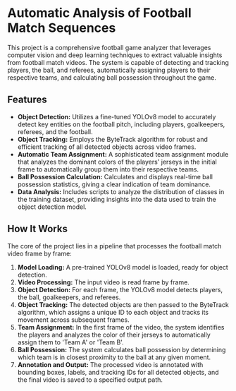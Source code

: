 # Automatic Analysis of Football Match Sequences

This project is a comprehensive football game analyzer that leverages computer vision and deep learning techniques to extract valuable insights from football match videos. The system is capable of detecting and tracking players, the ball, and referees, automatically assigning players to their respective teams, and calculating ball possession throughout the game. 

## Features

-   **Object Detection:** Utilizes a fine-tuned YOLOv8 model to accurately detect key entities on the football pitch, including players, goalkeepers, referees, and the football.
-   **Object Tracking:** Employs the ByteTrack algorithm for robust and efficient tracking of all detected objects across video frames.
-   **Automatic Team Assignment:** A sophisticated team assignment module that analyzes the dominant colors of the players' jerseys in the initial frame to automatically group them into their respective teams.
-   **Ball Possession Calculation:** Calculates and displays real-time ball possession statistics, giving a clear indication of team dominance.
-   **Data Analysis:** Includes scripts to analyze the distribution of classes in the training dataset, providing insights into the data used to train the object detection model.
  
## How It Works

The core of the project lies in a pipeline that processes the football match video frame by frame:

1.  **Model Loading:** A pre-trained YOLOv8 model is loaded, ready for object detection.
2.  **Video Processing:** The input video is read frame by frame.
3.  **Object Detection:** For each frame, the YOLOv8 model detects players, the ball, goalkeepers, and referees.
4.  **Object Tracking:** The detected objects are then passed to the ByteTrack algorithm, which assigns a unique ID to each object and tracks its movement across subsequent frames.
5.  **Team Assignment:** In the first frame of the video, the system identifies the players and analyzes the color of their jerseys to automatically assign them to 'Team A' or 'Team B'.
6.  **Ball Possession:** The system calculates ball possession by determining which team is in closest proximity to the ball at any given moment.
7.  **Annotation and Output:** The processed video is annotated with bounding boxes, labels, and tracking IDs for all detected objects, and the final video is saved to a specified output path.

